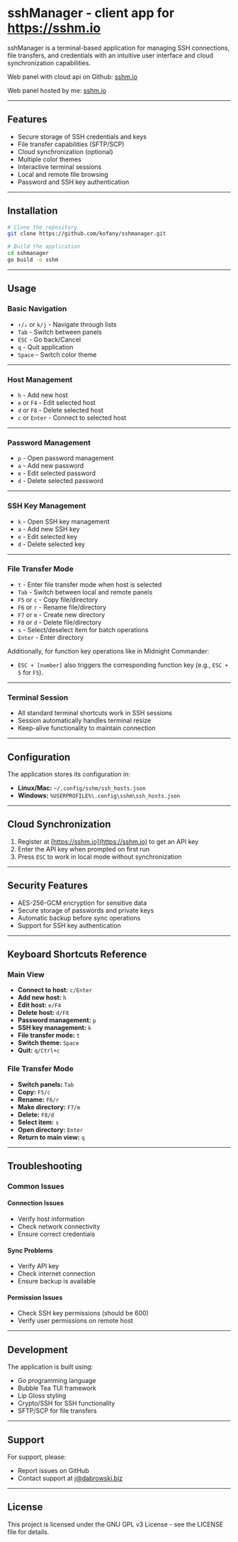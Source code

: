 # sshManager - client app for https://sshm.io

sshManager is a terminal-based application for managing SSH connections, file transfers, and credentials with an intuitive user interface and cloud synchronization capabilities.

Web panel with cloud api on Github: [sshm.io](https://github.com/kofany/sshm.io)

Web panel hosted by me: [sshm.io](https://sshm.io)

---

## Features

- Secure storage of SSH credentials and keys
- File transfer capabilities (SFTP/SCP)
- Cloud synchronization (optional)
- Multiple color themes
- Interactive terminal sessions
- Local and remote file browsing
- Password and SSH key authentication

---

## Installation

```bash
# Clone the repository
git clone https://github.com/kofany/sshmanager.git

# Build the application
cd sshmanager
go build -o sshm
```

---

## Usage

### Basic Navigation

- `↑/↓` or `k/j` - Navigate through lists
- `Tab` - Switch between panels
- `ESC` - Go back/Cancel
- `q` - Quit application
- `Space` - Switch color theme

---

### Host Management

- `h` - Add new host
- `e` or `F4` - Edit selected host
- `d` or `F8` - Delete selected host
- `c` or `Enter` - Connect to selected host

---

### Password Management

- `p` - Open password management
- `a` - Add new password
- `e` - Edit selected password
- `d` - Delete selected password

---

### SSH Key Management

- `k` - Open SSH key management
- `a` - Add new SSH key
- `e` - Edit selected key
- `d` - Delete selected key

---

### File Transfer Mode

- `t` - Enter file transfer mode when host is selected
- `Tab` - Switch between local and remote panels
- `F5` or `c` - Copy file/directory
- `F6` or `r` - Rename file/directory
- `F7` or `m` - Create new directory
- `F8` or `d` - Delete file/directory
- `s` - Select/deselect item for batch operations
- `Enter` - Enter directory

Additionally, for function key operations like in Midnight Commander:
- `ESC + [number]` also triggers the corresponding function key (e.g., `ESC + 5` for `F5`).

---

### Terminal Session

- All standard terminal shortcuts work in SSH sessions
- Session automatically handles terminal resize
- Keep-alive functionality to maintain connection

---

## Configuration

The application stores its configuration in:

- **Linux/Mac:** `~/.config/sshm/ssh_hosts.json`
- **Windows:** `%USERPROFILE%\.config\sshm\ssh_hosts.json`

---

## Cloud Synchronization

1. Register at [https://sshm.io](https://sshm.io) to get an API key
2. Enter the API key when prompted on first run
3. Press `ESC` to work in local mode without synchronization

---

## Security Features

- AES-256-GCM encryption for sensitive data
- Secure storage of passwords and private keys
- Automatic backup before sync operations
- Support for SSH key authentication

---

## Keyboard Shortcuts Reference

### Main View

- **Connect to host:** `c/Enter`
- **Add new host:** `h`
- **Edit host:** `e/F4`
- **Delete host:** `d/F8`
- **Password management:** `p`
- **SSH key management:** `k`
- **File transfer mode:** `t`
- **Switch theme:** `Space`
- **Quit:** `q/Ctrl+c`

### File Transfer Mode

- **Switch panels:** `Tab`
- **Copy:** `F5/c`
- **Rename:** `F6/r`
- **Make directory:** `F7/m`
- **Delete:** `F8/d`
- **Select item:** `s`
- **Open directory:** `Enter`
- **Return to main view:** `q`

---

## Troubleshooting

### Common Issues

#### Connection Issues

- Verify host information
- Check network connectivity
- Ensure correct credentials

#### Sync Problems

- Verify API key
- Check internet connection
- Ensure backup is available

#### Permission Issues

- Check SSH key permissions (should be 600)
- Verify user permissions on remote host

---

## Development

The application is built using:

- Go programming language
- Bubble Tea TUI framework
- Lip Gloss styling
- Crypto/SSH for SSH functionality
- SFTP/SCP for file transfers

---

## Support

For support, please:

- Report issues on GitHub
- Contact support at [j@dabrowski.biz](mailto:j@dabrowski.biz)

---

## License

This project is licensed under the GNU GPL v3 License - see the LICENSE file for details.
